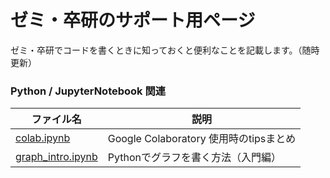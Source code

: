 # ゼミ・卒研のサポート用ページ

ゼミ・卒研でコードを書くときに知っておくと便利なことを記載します。（随時更新）

### Python / JupyterNotebook 関連

| ファイル名        | 説明                                   | 
| ----------------- | -------------------------------------- | 
| [colab.ipynb](https://github.com/Masashi-Ieda/seminar_support/blob/main/ipynb/colab.ipynb) | Google Colaboratory 使用時のtipsまとめ | 
| [graph_intro.ipynb](https://github.com/Masashi-Ieda/seminar_support/blob/main/ipynb/graph_intro.ipynb)  | Pythonでグラフを書く方法（入門編） | 




